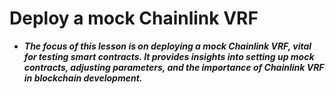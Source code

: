 # Deploy a mock Chainlink VRF
- ***The focus of this lesson is on deploying a mock Chainlink VRF, vital for testing smart contracts. It provides insights into setting up mock contracts, adjusting parameters, and the importance of Chainlink VRF in blockchain development.***

## 